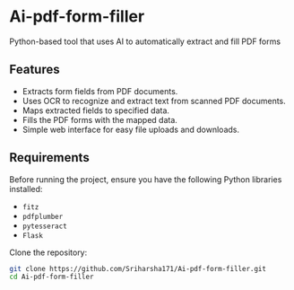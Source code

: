 # Ai-pdf-form-filler
Python-based tool that uses AI to automatically extract and fill PDF forms

## Features

- Extracts form fields from PDF documents.
- Uses OCR to recognize and extract text from scanned PDF documents.
- Maps extracted fields to specified data.
- Fills the PDF forms with the mapped data.
- Simple web interface for easy file uploads and downloads.

## Requirements

Before running the project, ensure you have the following Python libraries installed:

- `fitz`
- `pdfplumber`
- `pytesseract`
- `Flask`

Clone the repository:

   ```bash
   git clone https://github.com/Sriharsha171/Ai-pdf-form-filler.git
   cd Ai-pdf-form-filler
